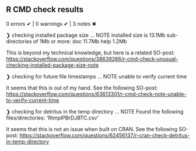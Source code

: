 ## R CMD check results

0 errors ✔ | 0 warnings ✔ | 3 notes ✖


❯ checking installed package size ... NOTE
    installed size is 13.1Mb
    sub-directories of 1Mb or more:
      doc   11.7Mb
      help   1.2Mb

This is beyond my technical knowledge, but here is a related SO-post:
https://stackoverflow.com/questions/38639266/r-cmd-check-unusual-checking-installed-package-size-note

❯ checking for future file timestamps ... NOTE
  unable to verify current time

It seems that this is out of my hand. See the following SO-post:
https://stackoverflow.com/questions/63613301/r-cmd-check-note-unable-to-verify-current-time

❯ checking for detritus in the temp directory ... NOTE
  Found the following files/directories:
    'RtmpIPBrDJBTC.csv'

It seems that this is not an issue when built on CRAN. See the following SO-post:
https://stackoverflow.com/questions/62456137/r-cran-check-detritus-in-temp-directory 




